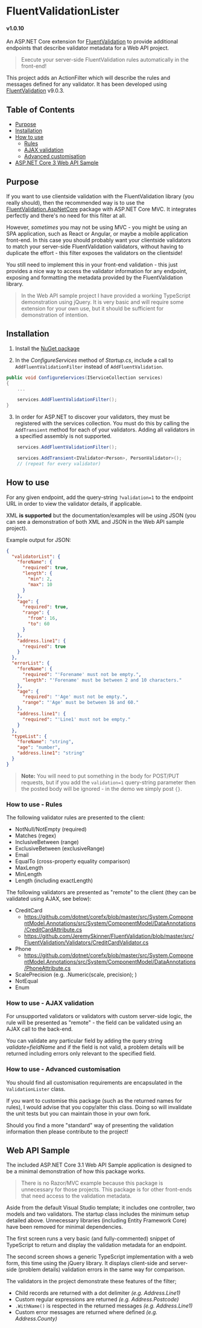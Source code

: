 # FluentValidationLister
#### v1.0.10

An ASP.NET Core extension for [FluentValidation](https://github.com/JeremySkinner/FluentValidation) to provide additional endpoints that describe validator metadata for a Web API project.

> Execute your server-side FluentValidation rules automatically in the front-end!

This project adds an ActionFilter which will describe the rules and messages defined for any validator. It has been developed using [FluentValidation](https://github.com/JeremySkinner/FluentValidation) v9.0.3.

## Table of Contents

- [Purpose](#purpose)
- [Installation](#installation)
- [How to use](#how-to-use)
  - [Rules](#how-to-use---rules)
  - [AJAX validation](#how-to-use---ajax-validation)
  - [Advanced customisation](#how-to-use---advanced-customisation)
- [ASP.NET Core 3 Web API Sample](#web-api-sample)

## Purpose

If you want to use clientside validation with the FluentValidation library (you really should), then the recommended way is to use the [FluentValidation.AspNetCore](https://www.nuget.org/packages/FluentValidation.AspNetCore/) package with ASP.NET Core MVC. It integrates perfectly and there's no need for this filter at all.

However, _sometimes_ you may not be using MVC - you might be using an SPA application, such as React or Angular, or maybe a mobile application front-end. In this case you should probably want your clientside validators to match your server-side FluentValidation validators, without having to duplicate the effort - this filter exposes the validators on the clientside!

You still need to implement this in your front-end validation - this just provides a nice way to access the validator information for any endpoint, exposing and formatting the metadata provided by the FluentValidation library.

> In the Web API sample project I have provided a working TypeScript demonstration using jQuery. It is very basic and will require some extension for your own use, but it should be sufficient for demonstration of intention.

## Installation

1. Install the [NuGet package](https://www.nuget.org/packages/FluentValidationLister.Filter/)

2. In the _ConfigureServices_ method of _Startup.cs_, include a call to `AddFluentValidationFilter` instead of `AddFluentValidation`.

```csharp
public void ConfigureServices(IServiceCollection services)
{
    ...

    services.AddFluentValidationFilter();
}
```

3. In order for ASP.NET to discover your validators, they must be registered with the services collection. You must do this by calling the `AddTransient` method for each of your validators. Adding all validators in a specified assembly is not supported.

```csharp
    services.AddFluentValidationFilter();

    services.AddTransient<IValidator<Person>, PersonValidator>();
    // (repeat for every validator)
```

## How to use

For any given endpoint, add the query-string `?validation=1` to the endpoint URL in order to view the validator details, if applicable.

XML **is supported** but the documentation/examples will be using JSON (you can see a demonstration of both XML and JSON in the Web API sample project).

Example output for JSON:

```json
{
  "validatorList": {
    "foreName": {
      "required": true,
      "length": {
        "min": 2,
        "max": 10
      }
    },
    "age": {
      "required": true,
      "range": {
        "from": 16,
        "to": 60
      }
    },
    "address.line1": {
      "required": true
    }
  },
  "errorList": {
    "foreName": {
      "required": "'Forename' must not be empty.",
      "length": "'Forename' must be between 2 and 10 characters."
    },
    "age": {
      "required": "'Age' must not be empty.",
      "range": "'Age' must be between 16 and 60."
    },
    "address.line1": {
      "required": "'Line1' must not be empty."
    }
  },
  "typeList": {
    "foreName": "string",
    "age": "number",
    "address.line1": "string"
  }
}
```

> **Note:** You will need to put something in the body for POST/PUT requests, but if you add the `validation=1` query-string parameter then the posted body will be ignored - in the demo we simply post `{}`.

### How to use - Rules

The following validator rules are presented to the client:

- NotNull/NotEmpty (required)
- Matches (regex)
- InclusiveBetween (range)
- ExclusiveBetween (exclusiveRange)
- Email
- EqualTo (cross-property equality comparison)
- MaxLength
- MinLength
- Length (including exactLength)

The following validators are presented as "remote" to the client (they can be validated using AJAX, see below):

- CreditCard
  - https://github.com/dotnet/corefx/blob/master/src/System.ComponentModel.Annotations/src/System/ComponentModel/DataAnnotations/CreditCardAttribute.cs
  - https://github.com/JeremySkinner/FluentValidation/blob/master/src/FluentValidation/Validators/CreditCardValidator.cs
- Phone
  - https://github.com/dotnet/corefx/blob/master/src/System.ComponentModel.Annotations/src/System/ComponentModel/DataAnnotations/PhoneAttribute.cs
- ScalePrecision (e.g. .Numeric(scale, precision); )
- NotEqual
- Enum

### How to use - AJAX validation

For unsupported validators or validators with custom server-side logic, the rule will be presented as "remote" - the field can be validated using an AJAX call to the back-end.

You can validate any particular field by adding the query string _validate=fieldName_ and if the field is not valid, a problem details will be returned including errors only relevant to the specified field.

### How to use - Advanced customisation

You should find all customisation requirements are encapsulated in the `ValidationLister` class.

If you want to customise this package (such as the returned names for rules), I would advise that you copy/alter this class. Doing so will invalidate the unit tests but you can maintain those in your own fork.

Should you find a more "standard" way of presenting the validation information then please contribute to the project!

## Web API Sample

The included ASP.NET Core 3.1 Web API Sample application is designed to be a minimal demonstration of how this package works.

> There is no Razor/MVC example because this package is unnecessary for those projects. This package is for other front-ends that need access to the validation metadata.

Aside from the default Visual Studio template; it includes one controller, two models and two validators. The startup class includes the minimum setup detailed above. Unnecessary libraries (including Entity Framework Core) have been removed for minimal dependencies.

The first screen runs a very basic (and fully-commented) snippet of TypeScript to return and display the validation metadata for an endpoint.

The second screen shows a generic TypeScript implementation with a web form, this time using the jQuery library. It displays client-side and server-side (problem details) validation errors in the same way for comparison.

The validators in the project demonstrate these features of the filter;

- Child records are returned with a dot delimiter _(e.g. Address.Line1)_
- Custom regular expressions are returned _(e.g. Address.Postcode)_
- `.WithName()` is respected in the returned messages _(e.g. Address.Line1)_
- Custom error messages are returned where defined _(e.g. Address.County)_
